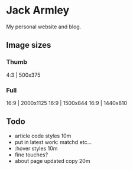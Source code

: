 
# Jack Armley

My personal website and blog.

## Image sizes

### Thumb
4:3 | 500x375

### Full
16:9 | 2000x1125
16:9 | 1500x844
16:9 | 1440x810

## Todo

- article code styles 10m
- put in latest work: matchd etc...
- :hover styles 10m
- fine touches?
- about page updated copy 20m
